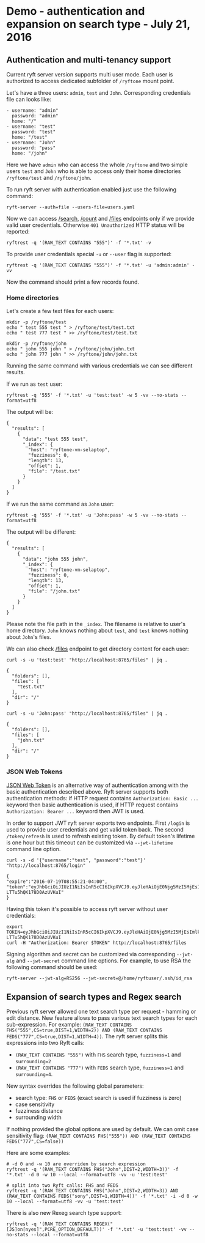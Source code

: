 # Demo - authentication and expansion on search type - July 21, 2016

## Authentication and multi-tenancy support

Current ryft server version supports multi user mode. Each user is authorized
to access dedicated subfolder of `/ryftone` mount point.

Let's have a three users: `admin`, `test` and `John`.
Corresponding credentials file can looks like:

```{.yaml}
- username: "admin"
  password: "admin"
  home: "/"
- username: "test"
  password: "test"
  home: "/test"
- username: "John"
  password: "pass"
  home: "/john"
```

Here we have `admin` who can access the whole `/ryftone` and two simple users
`test` and `John` who is able to access only their home directories `/ryftone/test`
and `/ryftone/john`.

To run ryft server with authentication enabled just use the following command:

```{.sh}
ryft-server --auth=file --users-file=users.yaml
```

Now we can access [/search](../rest/search.md#search), [/count](../rest/search.md#count)
and [/files](../rest/files.md) endpoints only if we provide valid user
credentials. Otherwise `401 Unauthorized` HTTP status will be reported:

```{.sh}
ryftrest -q '(RAW_TEXT CONTAINS "555")' -f '*.txt' -v
```

To provide user credentials special `-u` or `--user` flag  is supported:

```{.sh}
ryftrest -q '(RAW_TEXT CONTAINS "555")' -f '*.txt' -u 'admin:admin' -vv
```

Now the command should print a few records found.


### Home directories

Let's create a few text files for each users:

```{.sh}
mkdir -p /ryftone/test
echo " test 555 test " > /ryftone/test/test.txt
echo " test 777 test " >> /ryftone/test/test.txt

mkdir -p /ryftone/john
echo " john 555 john " > /ryftone/john/john.txt
echo " john 777 john " >> /ryftone/john/john.txt
```

Running the same command with various credentials we can see different results.

If we run as `test` user:

```{.sh}
ryftrest -q '555' -f '*.txt' -u 'test:test' -w 5 -vv --no-stats --format=utf8
```

The output will be:

```{.json}
{
  "results": [
    {
      "data": "test 555 test",
      "_index": {
        "host": "ryftone-vm-selaptop",
        "fuzziness": 0,
        "length": 13,
        "offset": 1,
        "file": "/test.txt"
      }
    }
  ]
}
```

If we run the same command as `John` user:

```{.sh}
ryftrest -q '555' -f '*.txt' -u 'John:pass' -w 5 -vv --no-stats --format=utf8
```

The output will be different:

```{.json}
{
  "results": [
    {
      "data": "john 555 john",
      "_index": {
        "host": "ryftone-vm-selaptop",
        "fuzziness": 0,
        "length": 13,
        "offset": 1,
        "file": "/john.txt"
      }
    }
  ]
}
```

Please note the file path in the `_index`. The filename is relative to user's home
directory. `John` knows nothing about `test`, and `test` knows nothing about `John`'s files.

We can also check [/files](../rest/files.md) endpoint to get directory content for each user:

```{.sh}
curl -s -u 'test:test' "http://localhost:8765/files" | jq .
```
```{.json}
{
  "folders": [],
  "files": [
    "test.txt"
  ],
  "dir": "/"
}
```

```{.sh}
curl -s -u 'John:pass' "http://localhost:8765/files" | jq .
```
```{.json}
{
  "folders": [],
  "files": [
    "john.txt"
  ],
  "dir": "/"
}
```


### JSON Web Tokens

[JSON Web Token](https://jwt.io/) is an alternative way of authentication among
with the basic authentication described above. Ryft server supports both authentication
methods: if HTTP request contains `Authorization: Basic ...` keyword then
basic authentication is used, if  HTTP request contains `Authorization: Bearer ...`
keyword then JWT is used.

In order to support JWT ryft server exports two endpoints. First `/login` is used
to provide user credentials and get valid token back. The second `/token/refresh` is
used to refresh existing token. By default token's lifetime is one hour but this
timeout can be customized via `--jwt-lifetime` command line option.

```{.sh}
curl -s -d '{"username":"test", "password":"test"}' "http://localhost:8765/login"
```
```{.json}
{
"expire":"2016-07-19T08:55:21-04:00",
"token":"eyJhbGciOiJIUzI1NiIsInR5cCI6IkpXVCJ9.eyJleHAiOjE0Njg5MzI5MjEsImlkIjoidGVzdCIsIm9yaWdfaWF0IjoxNDY4OTI5MzIxfQ.4hp5JSxGEWrRKNW0SWi5O2-LTTu5hQK178D0AzUVKuI"
}
```

Having this token it's possible to access ryft server without user credentials:

```{.sh}
export TOKEN=eyJhbGciOiJIUzI1NiIsInR5cCI6IkpXVCJ9.eyJleHAiOjE0Njg5MzI5MjEsImlkIjoidGVzdCIsIm9yaWdfaWF0IjoxNDY4OTI5MzIxfQ.4hp5JSxGEWrRKNW0SWi5O2-LTTu5hQK178D0AzUVKuI
curl -H "Authorization: Bearer $TOKEN" http://localhost:8765/files
```

Signing algorithm and secret can be customized via corresponding `--jwt-alg` and
`--jwt-secret` command line options. For example, to use RSA the
following command should be used:

```{.sh}
ryft-server --jwt-alg=RS256 --jwt-secret=@/home/ryftuser/.ssh/id_rsa
```


## Expansion of search types and Regex search

Previous ryft server allowed one text search type per request - hamming or edit distance.
New feature allows to pass various text search types for each sub-expression.
For example: `(RAW_TEXT CONTAINS FHS("555",CS=true,DIST=1,WIDTH=2)) AND (RAW_TEXT CONTAINS FEDS("777",CS=true,DIST=1,WIDTH=4))`.
The ryft server splits this expressions into two Ryft calls:
- `(RAW_TEXT CONTAINS "555")` with `FHS` search type, `fuzziness=1` and `surrounding=2`
- `(RAW_TEXT CONTAINS "777")` with `FEDS` search type, `fuzziness=1` and `surrounding=4`.

New syntax overrides the following global parameters:
- search type: `FHS` or `FEDS` (exact search is used if fuzziness is zero)
- case sensitivity 
- fuzziness distance
- surrounding width

If nothing provided the global options are used by default. We can omit case sensitivity flag:
`(RAW_TEXT CONTAINS FHS("555")) AND (RAW_TEXT CONTAINS FEDS("777",CS=false))`

Here are some examples:

```{.sh}
# -d 0 and -w 10 are overriden by search expression
ryftrest -q '(RAW_TEXT CONTAINS FHS("John",DIST=2,WIDTH=3))' -f '*.txt' -d 0 -w 10 --local --format=utf8 -vv -u 'test:test'

# split into two Ryft calls: FHS and FEDS
ryftrest -q '(RAW_TEXT CONTAINS FHS("John",DIST=2,WIDTH=3)) AND (RAW_TEXT CONTAINS FEDS("sony",DIST=1,WIDTH=4))' -f '*.txt' -i -d 0 -w 10 --local --format=utf8 -vv -u 'test:test'
```

There is also new Rexeg search type support:

```{.sh}
ryftrest -q '(RAW_TEXT CONTAINS REGEX("[JS]on[nyes]",PCRE_OPTION_DEFAULT))' -f '*.txt' -u 'test:test' -vv --no-stats --local --format=utf8
```
